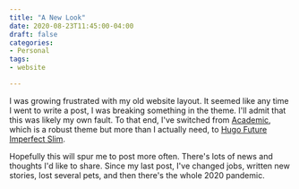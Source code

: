 ```yaml
---
title: "A New Look"
date: 2020-08-23T11:45:00-04:00
draft: false
categories:
- Personal
tags:
- website

---
```


I was growing frustrated with my old website layout. It seemed like any time I went to write a post, I was breaking something in the theme. I'll admit that this was likely my own fault. To that end, I've switched from [Academic](https://themes.gohugo.io/academic/), which is a robust theme but more than I actually need, to [Hugo Future Imperfect Slim](https://themes.gohugo.io/hugo-future-imperfect-slim/). 

Hopefully this will spur me to post more often. There's lots of news and thoughts I'd like to share. Since my last post, I've changed jobs, written new stories, lost several pets, and then there's the whole 2020 pandemic.